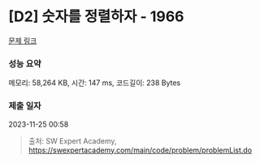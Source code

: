 # [D2] 숫자를 정렬하자 - 1966 

[문제 링크](https://swexpertacademy.com/main/code/problem/problemDetail.do?contestProbId=AV5PrmyKAWEDFAUq) 

### 성능 요약

메모리: 58,264 KB, 시간: 147 ms, 코드길이: 238 Bytes

### 제출 일자

2023-11-25 00:58



> 출처: SW Expert Academy, https://swexpertacademy.com/main/code/problem/problemList.do